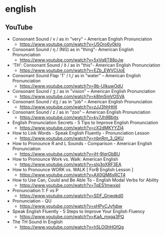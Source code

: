 # english
## YouTube
* Consonant Sound / v / as in "very" – American English Pronunciation
  * https://www.youtube.com/watch?v=U5Oro6v0klg
* Consonant Sound / ŋ / (NG) as in "thing"- American English Pronunciation
  * https://www.youtube.com/watch?v=5xVq8T88oJw
* 'TH': Consonant Sound / ð / as in "this"- American English Pronunciation
  * https://www.youtube.com/watch?v=EZb_EWVCUoE
* Consonant Sound Flap 'T' / t̬ / as in "water" – American English Pronunciation
  * https://www.youtube.com/watch?v=9b-UIkuwOdU
* Consonant Sound / ʒ / as in "vision" – American English Pronunciation
  * https://www.youtube.com/watch?v=k8ImSmVOSVA
* Consonant Sound / dʒ / as in "job" – American English Pronunciation
  * https://www.youtube.com/watch?v=zJJ3hhHtjtI
* Consonant Sound / z / as in "zoo" – American English Pronunciation
  * https://www.youtube.com/watch?v=ky7Jh9Bbjts
* English Pronunciation Secrets - 5 Tips to Improve English Pronunciation
  * https://www.youtube.com/watch?v=cX2dMKYYZI4
* How to Link Words - Speak English Fluently - Pronunciation Lesson
  * https://www.youtube.com/watch?v=nbnRm_3_QKU
* How to Pronounce R and L Sounds - Comparison - American English Pronunciation
  * https://www.youtube.com/watch?v=iH-9lqrGbBU
* How to Pronounce Work vs. Walk: American English
  * https://www.youtube.com/watch?v=slq3oXRF3EA
* How to Pronounce WORK vs. WALK [ ForB English Lesson ]
  * https://www.youtube.com/watch?v=AX0QM6xRCT4
* How to Use Can, Could and Be Able To - English Modal Verbs for Ability
  * https://www.youtube.com/watch?v=TqES1mwxjpI
* Pronunciation 1: F vs P
  * https://www.youtube.com/watch?v=SDF_Gnwqkd0
* Pronunciation - QU
  * https://www.youtube.com/watch?v=xHPvCJyfsbw
* Speak English Fluently - 5 Steps to Improve Your English Fluency
  * https://www.youtube.com/watch?v=KaA_mxga3PQ
* The TH Sound In English
  * https://www.youtube.com/watch?v=h5LO0hHGfQg
